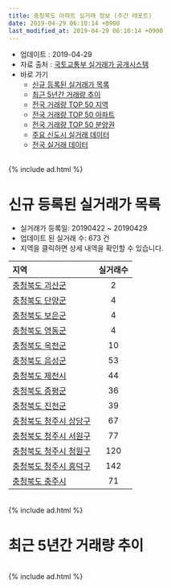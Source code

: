 ```yaml
---
title: 충청북도 아파트 실거래 정보 (주간 레포트)
date: 2019-04-29 06:10:14 +0900
last_modified_at: 2019-04-29 06:10:14 +0900
---
```


* 업데이트 : 2019-04-29
* 자료 출처 : [국토교통부 실거래가 공개시스템](http://rt.molit.go.kr)
* 바로 가기
    * [신규 등록된 실거래가 목록](#신규-등록된-실거래가-목록)
    * [최근 5년간 거래량 추이](#최근-5년간-거래량-추이)
    * [전국 거래량 TOP 50 지역](https://inasie.github.io/apt-trade-info/최근-3개월-전국에서-가장-거래가-많이-발생한-지역)
    * [전국 거래량 TOP 50 아파트](https://inasie.github.io/apt-trade-info/최근-3개월-전국에서-가장-거래가-많이-발생한-아파트)
    * [전국 거래량 TOP 50 분양권](https://inasie.github.io/apt-trade-info/최근-3개월-전국에서-가장-거래가-많이-발생한-분양권)
    * [주요 신도시 실거래 데이터](https://inasie.github.io/apt-trade-info/주요-신도시)
    * [전국 실거래 데이터](https://inasie.github.io/apt-trade-info/전국)

<br>
{% include ad.html %}
<br>

# 신규 등록된 실거래가 목록
* 실거래가 등록일: 20190422 ~ 20190429
* 업데이트 된 실거래 수: 673 건
* 지역을 클릭하면 상세 내역을 확인할 수 있습니다.


|지역|실거래수|
|:---|:---:|
|[충청북도 괴산군](https://inasie.github.io/apt-trade-info/충청북도-괴산군)|2|
|[충청북도 단양군](https://inasie.github.io/apt-trade-info/충청북도-단양군)|4|
|[충청북도 보은군](https://inasie.github.io/apt-trade-info/충청북도-보은군)|4|
|[충청북도 영동군](https://inasie.github.io/apt-trade-info/충청북도-영동군)|4|
|[충청북도 옥천군](https://inasie.github.io/apt-trade-info/충청북도-옥천군)|10|
|[충청북도 음성군](https://inasie.github.io/apt-trade-info/충청북도-음성군)|53|
|[충청북도 제천시](https://inasie.github.io/apt-trade-info/충청북도-제천시)|44|
|[충청북도 증평군](https://inasie.github.io/apt-trade-info/충청북도-증평군)|36|
|[충청북도 진천군](https://inasie.github.io/apt-trade-info/충청북도-진천군)|39|
|[충청북도 청주시 상당구](https://inasie.github.io/apt-trade-info/충청북도-청주시-상당구)|67|
|[충청북도 청주시 서원구](https://inasie.github.io/apt-trade-info/충청북도-청주시-서원구)|77|
|[충청북도 청주시 청원구](https://inasie.github.io/apt-trade-info/충청북도-청주시-청원구)|120|
|[충청북도 청주시 흥덕구](https://inasie.github.io/apt-trade-info/충청북도-청주시-흥덕구)|142|
|[충청북도 충주시](https://inasie.github.io/apt-trade-info/충청북도-충주시)|71|


<br>
{% include ad.html %}
<br>

# 최근 5년간 거래량 추이


<div style="width:100%;">
    <canvas id="deal_progress" height="200"></canvas>
</div>

<script>
new Chart(document.getElementById("deal_progress"), {
    type: 'line',
    data: {
        labels: ['201404','201405','201406','201407','201408','201409','201410','201411','201412','201501','201502','201503','201504','201505','201506','201507','201508','201509','201510','201511','201512','201601','201602','201603','201604','201605','201606','201607','201608','201609','201610','201611','201612','201701','201702','201703','201704','201705','201706','201707','201708','201709','201710','201711','201712','201801','201802','201803','201804','201805','201806','201807','201808','201809','201810','201811','201812','201901','201902','201903','201904'],
        datasets: [{
            label: '매매',
            pointRadius: 1,
            data: [1720, 1593, 1502, 1495, 1524, 1682, 1711, 1385, 1307, 1552, 1380, 1912, 1641, 1372, 1352, 1350, 1279, 1228, 1386, 1153, 993, 1036, 1132, 1495, 1325, 1241, 1254, 1215, 1328, 1349, 1575, 1195, 1092, 933, 1232, 1434, 1217, 1382, 1391, 1340, 1236, 1224, 1106, 1177, 1066, 1597, 1411, 1935, 1431, 1427, 1322, 1210, 1299, 1417, 1797, 1252, 1194, 1319, 1293, 1342, 697],
            borderColor: "rgba(255, 201, 14, 1)",
            backgroundColor: "rgba(255, 201, 14, 0.5)",
            fill: false,
            lineTension: 0
        },{
            label: '전월세',
            pointRadius: 1,
            data: [1014, 1007, 941, 961, 1077, 888, 1111, 929, 999, 1262, 1178, 1341, 1075, 1006, 1021, 1012, 1023, 919, 1077, 988, 1068, 1133, 1165, 1214, 1137, 1016, 997, 926, 948, 919, 1172, 1059, 1204, 1267, 1507, 1292, 1113, 1123, 1185, 1215, 1102, 1124, 1059, 1252, 1244, 1437, 1385, 1510, 1363, 1266, 1214, 1268, 1249, 1161, 1432, 1334, 1439, 1653, 1656, 1375, 650],
            borderColor: "rgba(0, 141, 185, 1)",
            backgroundColor: "rgba(0, 141, 185, 0.5)",
            fill: false,
            lineTension: 0
        }
        ]
    },
    options: {
        responsive: true,
        title: {
            display: false
        },
        tooltips: {
            mode: 'index',
            intersect: false
        },
        hover: {
            mode: 'nearest',
            intersect: true
        },
        scales: {
            xAxes: [{
                display: true,
                scaleLabel: {
                    display: true,
                    labelString: '년/월'
                }
            }],
            yAxes: [{
                display: true,
                ticks: {
                    suggestedMin: 0,
                },
                scaleLabel: {
                    display: true,
                    labelString: '실거래 수'
                }
            }]
        }
    }
});

</script>


<br>
{% include ad.html %}
<br>


